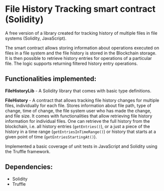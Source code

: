 # File History Tracking smart contract (Solidity)
A free version of a library created for tracking history of multiple files in file systems (Solidity, JavaScript).

The smart contract allows storing information about operations executed on files in a file system and the file history is stored in the Blockchain storage. It is then possible to retrieve history entries for operations of a particular file. The logic supports returning filtered history entry operations. 

Functionalities implemented: 
- 
**FileHistoryLib** - A Solidity library that comes with basic type definitions. 

**FileHistory** - A contract that allows tracking file history changes for multiple files, individually for each file. Stores information about file path, type of change, time of change, the file system user who has made the change, and file size. It comes with functionalities that allow retrieving file history information for individual files. One can retrieve the full history from the blockchain, i.e. all history entries (```getEntries()```), or a just a piece of the history in a time range (```getEntriesInTimeRange()```) or history that starts at a given point of time (```getEntriesStartingAt()```). 

Implemented a basic coverage of unit tests in JavaScript and Solidity using the Truffle framework.

Dependencies: 
- 
- Solidity
- Truffle
